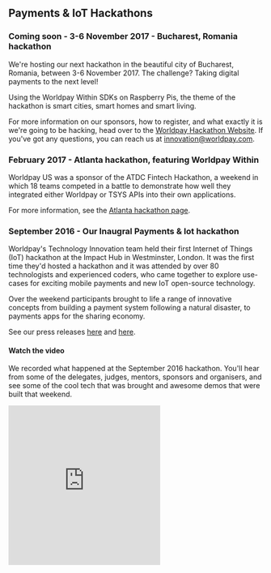 ## Payments & IoT Hackathons

### Coming soon - 3-6 November 2017 - Bucharest, Romania hackathon

We're hosting our next hackathon in the beautiful city of Bucharest, Romania, between 3-6 November 2017. The challenge? Taking digital payments to the next level!

Using the Worldpay Within SDKs on Raspberry Pis, the theme of the hackathon is smart cities, smart homes and smart living. 

For more information on our sponsors, how to register, and what exactly it is we're going to be hacking, head over to the [Worldpay Hackathon Website](http://worldpay-hackathon.bemyapp.com). If you've got any questions, you can reach us at [innovation@worldpay.com](mailto:innovation@worldpay.com).

### February 2017 - Atlanta hackathon, featuring Worldpay Within

Worldpay US was a sponsor of the ATDC Fintech Hackathon, a weekend in which 18 teams competed in a battle to demonstrate how well they integrated either Worldpay or TSYS APIs into their own applications.

For more information, see the [Atlanta hackathon page](atdc).

### September 2016 - Our Inaugral Payments & Iot hackathon

Worldpay's Technology Innovation team held their first Internet of Things (IoT) hackathon at the Impact Hub in Westminster, London. It was the first time they'd hosted a hackathon and it was attended by over 80 technologists and experienced coders, who came together to explore use-cases for exciting mobile payments and new IoT open-source technology.

Over the weekend participants brought to life a range of innovative concepts from building a payment system following a natural disaster, to payments apps for the sharing economy.

See our press releases [here](http://www.worldpay.com/uk/about/media-centre/2016-08/worldpay-launches-internet-of-things-hackathon) and [here](http://www.worldpay.com/uk/about/media-centre/2016-09/worldpay-brings-payments-to-iot-with-first-ever-european-hackathon).
#### Watch the video
We recorded what happened at the September 2016 hackathon. You'll hear from some of the delegates, judges, mentors, sponsors and organisers, and see some of the cool tech that was brought and awesome demos that were built that weekend.

<iframe class="video" height="315" src="https://www.youtube.com/embed/Cav8yeurtOs" frameborder="0" allowfullscreen></iframe>
